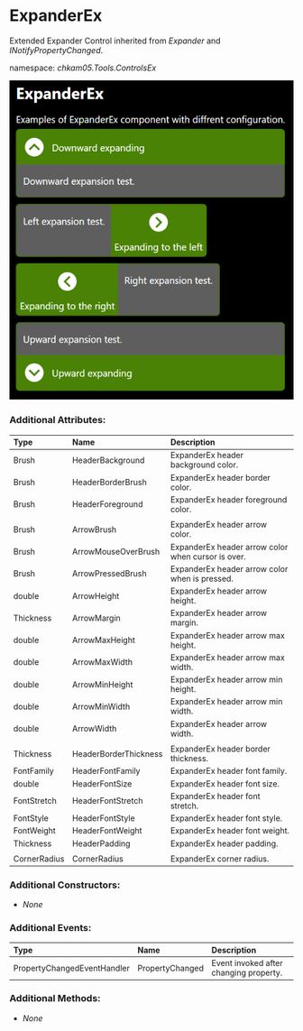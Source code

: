 # ExpanderEx
Extended Expander Control inherited from _Expander_ and _INotifyPropertyChanged_.

namespace: _chkam05.Tools.ControlsEx_

![ExpanderEx Examples (Images/ExpanderEx.png)](../Images/ExpanderEx.png)

### Additional Attributes:

| Type         | Name                  | Description |
|:-------------|:----------------------|:------------|
| Brush        | HeaderBackground      | ExpanderEx header background color. |
| Brush        | HeaderBorderBrush     | ExpanderEx header border color. |
| Brush        | HeaderForeground      | ExpanderEx header foreground color. |
||||
| Brush        | ArrowBrush            | ExpanderEx header arrow color. |
| Brush        | ArrowMouseOverBrush   | ExpanderEx header arrow color when cursor is over. |
| Brush        | ArrowPressedBrush     | ExpanderEx header arrow color when is pressed. |
| double       | ArrowHeight           | ExpanderEx header arrow height. |
| Thickness    | ArrowMargin           | ExpanderEx header arrow margin. |
| double       | ArrowMaxHeight        | ExpanderEx header arrow max height. |
| double       | ArrowMaxWidth         | ExpanderEx header arrow max width. |
| double       | ArrowMinHeight        | ExpanderEx header arrow min height. |
| double       | ArrowMinWidth         | ExpanderEx header arrow min width. |
| double       | ArrowWidth            | ExpanderEx header arrow width. |
||||
| Thickness    | HeaderBorderThickness | ExpanderEx header border thickness. |
| FontFamily   | HeaderFontFamily      | ExpanderEx header font family. |
| double       | HeaderFontSize        | ExpanderEx header font size. |
| FontStretch  | HeaderFontStretch     | ExpanderEx header font stretch. |
| FontStyle    | HeaderFontStyle       | ExpanderEx header font style. |
| FontWeight   | HeaderFontWeight      | ExpanderEx header font weight. |
| Thickness    | HeaderPadding         | ExpanderEx header padding. |
||||
| CornerRadius | CornerRadius          | ExpanderEx corner radius. |

### Additional Constructors:

- _None_

### Additional Events:

| Type                        | Name             | Description |
|:----------------------------|:-----------------|:------------|
| PropertyChangedEventHandler | PropertyChanged  | Event invoked after changing property. |

### Additional Methods:

- _None_
